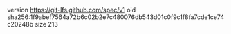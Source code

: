 version https://git-lfs.github.com/spec/v1
oid sha256:1f9abef7564a72b6c02b2e7c480076db543d01c0f9c1f8fa7cde1ce74c20248b
size 213
